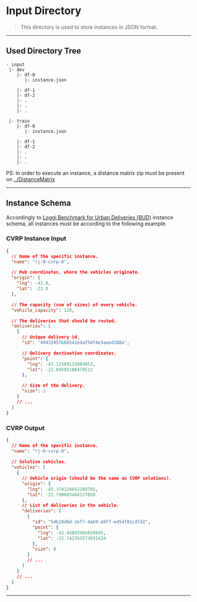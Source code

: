 # **Input Directory**
> This directory is used to store instances in JSON format.
---

## **Used Directory Tree**
```
- input
 |- dev
    |- df-0
       |- instance.json

    |- df-1
    |- df-2
    |- .
    |- .
    |- .

 |- train
    |- df-0
       |- instance.json

    |- df-1
    |- df-2
    |- .
    |- .
    |- .
```
PS: In order to execute an instance, a distance matrix zip must be present on [../DistanceMatrix](../DistanceMatrix/)

---

## **Instance Schema**
Accordingly to [Loggi Benchmark for Urban Deliveries (BUD)](https://github.com/loggi/loggibud) instance schema, all instances must be according to the following example.

### **CVRP Instance Input**
```json
{
  // Name of the specific instance.
  "name": "rj-0-cvrp-0",

  // Hub coordinates, where the vehicles originate.
  "origin": {
    "lng": -42.0,
    "lat": -23.0
  },

  // The capacity (sum of sizes) of every vehicle.
  "vehicle_capacity": 120,

  // The deliveries that should be routed.
  "deliveries": [
    {
      // Unique delivery id.
      "id": "4943245fb66541edaf54f4e3aaed188a",

      // Delivery destination coordinates.
      "point": {
        "lng": -43.12589115884953,
        "lat": -22.89585186478512
      },

      // Size of the delivery.
      "size": 2
    }
    // ...
  ]
}
```
### **CVRP Output**
```json
{
  // Name of the specific instance.
  "name": "rj-0-cvrp-0",
  
  // Solution vehicles.
  "vehicles": [
    {
      // Vehicle origin (should be the same on CVRP solutions).
      "origin": {
        "lng": -43.374124642209765, 
        "lat": -22.790683484127058
      }, 
      // List of deliveries in the vehicle.
      "deliveries": [
        {
          "id": "54b10d6d-2ef7-4a69-a9f7-e454f81cdfd2",
          "point": {
            "lng": -43.44893966650845, 
            "lat": -22.742762573031424
          },
          "size": 8
        }
        // ...
      ]
    }
    // ...
  ]
}
```
---